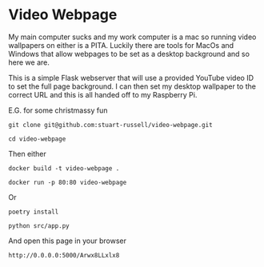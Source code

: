 # Video Webpage

My main computer sucks and my work computer is a mac so running video wallpapers on either is a PITA. Luckily there are tools for MacOs and Windows that allow webpages to be set as a desktop background and so here we are.

This is a simple Flask webserver that will use a provided YouTube video ID to set the full page background. I can then set my desktop wallpaper to the correct URL and this is all handed off to my Raspberry Pi.

E.G. for some christmassy fun

`git clone git@github.com:stuart-russell/video-webpage.git`

`cd video-webpage`

Then either

`docker build -t video-webpage .`

`docker run -p 80:80 video-webpage`

Or

`poetry install`

`python src/app.py`

And open this page in your browser

`http://0.0.0.0:5000/Arwx8LLxlx8`
